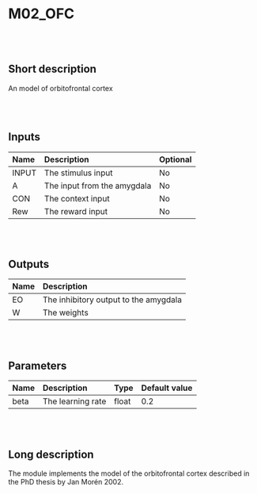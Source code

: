 # M02_OFC


<br><br>
## Short description

An model of orbitofrontal cortex

<br><br>

## Inputs

|Name|Description|Optional|
|:----|:-----------|:-------|
|INPUT|The stimulus input|No|
|A|The input from the amygdala|No|
|CON|The context input|No|
|Rew|The reward input|No|

<br><br>

## Outputs

|Name|Description|
|:----|:-----------|
|EO|The inhibitory output to the amygdala|
|W|The weights|

<br><br>

## Parameters

|Name|Description|Type|Default value|
|:----|:-----------|:----|:-------------|
|beta|The learning rate|float|0.2|

<br><br>
## Long description
The module implements the model of the orbitofrontal cortex described in the PhD thesis by Jan Morén 2002.